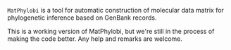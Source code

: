 `MatPhylobi` is a tool for automatic construction of molecular data matrix for phylogenetic inference based on GenBank records.  

This is a working version of MatPhylobi, but we're still in the process of making the code better.
Any help and remarks are welcome.


